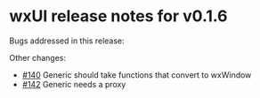 # wxUI release notes for v0.1.6

Bugs addressed in this release:

Other changes:

* [#140](../../issues/140) Generic should take functions that convert to wxWindow
* [#142](../../issues/142) Generic needs a proxy


